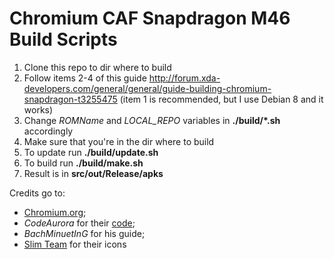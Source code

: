 # Chromium CAF Snapdragon M46 Build Scripts

1. Clone this repo to dir where to build
2. Follow items 2-4 of this guide http://forum.xda-developers.com/general/general/guide-building-chromium-snapdragon-t3255475
  (item 1 is recommended, but I use Debian 8 and it works)
3. Change *ROMName* and *LOCAL_REPO* variables in __./build/*.sh__ accordingly
4. Make sure that you're in the dir where to build
5. To update run **./build/update.sh**
6. To build run **./build/make.sh**
7. Result is in **src/out/Release/apks**

Credits go to:
- [Chromium.org](https://www.chromium.org/);
- *CodeAurora* for their [code](https://codeaurora.org/cgit/quic/chrome4sdp/chromium/src?h=m46);
- *BachMinuetInG* for his guide;
- [Slim Team](https://github.com/SlimRoms) for their icons
